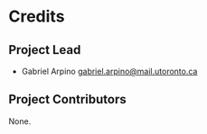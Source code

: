Credits
=======

Project Lead
----------------

* Gabriel Arpino <gabriel.arpino@mail.utoronto.ca>

Project Contributors
------------

None.
